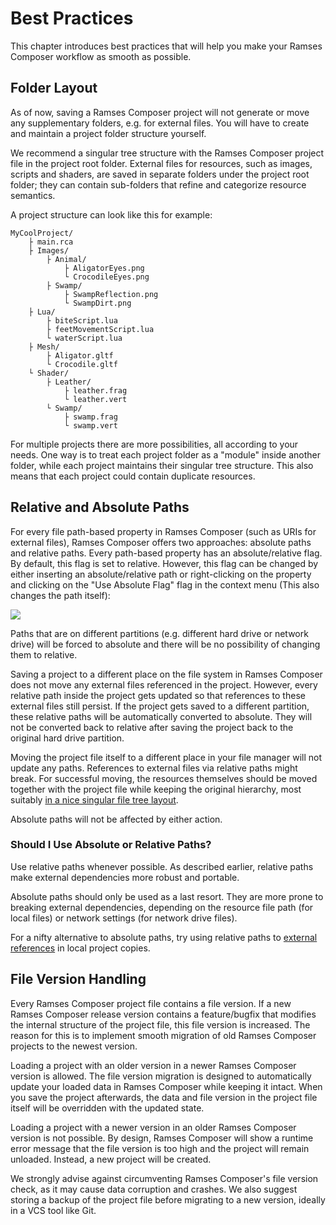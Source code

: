 <!--
SPDX-License-Identifier: MPL-2.0

This file is part of Ramses Composer
(see https://github.com/GENIVI/ramses-composer-docs).

This Source Code Form is subject to the terms of the Mozilla Public License, v. 2.0.
If a copy of the MPL was not distributed with this file, You can obtain one at http://mozilla.org/MPL/2.0/.
-->
# Best Practices

This chapter introduces best practices that will help you make your Ramses Composer workflow as smooth as possible.


## Folder Layout

As of now, saving a Ramses Composer project will not generate or move any supplementary folders, e.g. for external files. You will have to create and maintain a project folder structure yourself.

We recommend a singular tree structure with the Ramses Composer project file in the project root folder. External files for resources, such as images, scripts and shaders, are saved in separate folders under the project root folder; they can contain sub-folders that refine and categorize resource semantics.

A project structure can look like this for example:

```
MyCoolProject/
    ├ main.rca
    ├ Images/
        ├ Animal/
            ├ AligatorEyes.png
            └ CrocodileEyes.png
        ├ Swamp/
            ├ SwampReflection.png
            └ SwampDirt.png
    ├ Lua/
        ├ biteScript.lua
        ├ feetMovementScript.lua
        └ waterScript.lua
    ├ Mesh/
        ├ Aligator.gltf
        └ Crocodile.gltf
    └ Shader/
        ├ Leather/
            ├ leather.frag
            └ leather.vert
        └ Swamp/
            ├ swamp.frag
            └ swamp.vert
```

For multiple projects there are more possibilities, all according to your needs. One way is to treat each project folder as a "module" inside another folder, while each project maintains their singular tree structure. This also means that each project could contain duplicate resources.


## Relative and Absolute Paths

For every file path-based property in Ramses Composer (such as URIs for external files), Ramses Composer offers two approaches: absolute paths and relative paths. Every path-based property has an absolute/relative flag. By default, this flag is set to relative. However, this flag can be changed by either inserting an absolute/relative path or right-clicking on the property and clicking on the "Use Absolute Flag" flag in the context menu (This also changes the path itself):

![](docs/absolute_relative_option.png)

Paths that are on different partitions (e.g. different hard drive or network drive) will be forced to absolute and there will be no possibility of changing them to relative.

Saving a project to a different place on the file system in Ramses Composer does not move any external files referenced in the project. However, every relative path inside the project gets updated so that references to these external files still persist. If the project gets saved to a different partition, these relative paths will be automatically converted to absolute. They will not be converted back to relative after saving the project back to the original hard drive partition.

Moving the project file itself to a different place in your file manager will not update any paths. References to external files via relative paths might break. For successful moving, the resources themselves should be moved together with the project file while keeping the original hierarchy, most suitably [in a nice singular file tree layout](#folder-layout).

Absolute paths will not be affected by either action.

### Should I Use Absolute or Relative Paths?

Use relative paths whenever possible. As described earlier, relative paths make external dependencies more robust and portable.

Absolute paths should only be used as a last resort. They are more prone to breaking external dependencies, depending on the resource file path (for local files) or network settings (for network drive files).

For a nifty alternative to absolute paths, try using relative paths to [external references](../external_references/manual.md) in local project copies.


## File Version Handling

Every Ramses Composer project file contains a file version. If a new Ramses Composer release version contains a feature/bugfix that modifies the internal structure of the project file, this file version is increased. The reason for this is to implement smooth migration of old Ramses Composer projects to the newest version.

Loading a project with an older version in a newer Ramses Composer version is allowed. The file version migration is designed to automatically update your loaded data in Ramses Composer while keeping it intact. When you save the project afterwards, the data and file version in the project file itself will be overridden with the updated state.

Loading a project with a newer version in an older Ramses Composer version is not possible. By design, Ramses Composer will show a runtime error message that the file version is too high and the project will remain unloaded. Instead, a new project will be created.

We strongly advise against circumventing Ramses Composer's file version check, as it may cause data corruption and crashes. We also suggest storing a backup of the project file before migrating to a new version, ideally in a VCS tool like Git.
